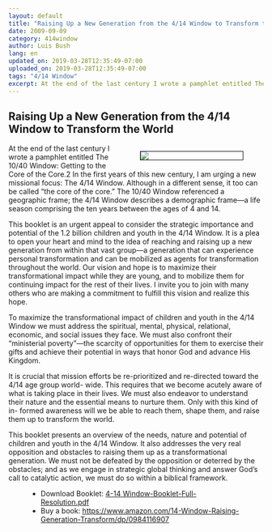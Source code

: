 ```yaml
---
layout: default
title: "Raising Up a New Generation from the 4/14 Window to Transform the World"
date: 2009-09-09
category: 414window
author: Luis Bush
lang: en
updated_on: 2019-03-28T12:35:49-07:00
uploaded_on: 2019-03-28T12:35:49-07:00
tags: "4/14 Window"
excerpt: At the end of the last century I wrote a pamphlet entitled The 10/40 Window&#58; Getting to the Core of the Core. In the first years of this new century, I am urging a new missional focus&#58; The 4/14 Window. Although in a different sense, it too can be called &#34;the core of the core.&#34; The 10/40 Window referenced a geographic frame; the 4/14 Window describes a demographic frame—a life season comprising the ten years between the ages of 4 and 14.
---
```

<article class="document-container" data-publication-date="{{page.date}}" data-uploaded-on="{{page.uploaded_on}}" data-updated-on="{{page.updated_on}}" data-category="{{page.category}}">
<h1>Raising Up a New Generation from the 4/14 Window to Transform the World</h1>

<figure style="float: right; width: 40%; margin-left: 2rem; border: solid black 1px">
  <img src="{{ site.baseurl }}/assets/images/2009-09-09/4-14-booklet-cover.png">
</figure>
<p>At the end of the last century I wrote a pamphlet entitled The 10/40 Window: Getting to the Core of the Core.2 In the first years of this new century, I am urging a new missional focus: The 4/14 Window. Although in a different sense, it too can be called “the core of the core.” The 10/40 Window referenced a geographic frame; the 4/14 Window describes a demographic frame—a life season comprising the ten years between the ages of 4 and 14.</p>

<p>This booklet is an urgent appeal to consider the strategic importance and potential of the 1.2 billion children and youth in the 4/14 Window. It is a plea to open your heart and mind to the idea of reaching and raising up a new generation from within that vast group—a generation that can experience personal transformation and can be mobilized as agents for transformation throughout the world. Our vision and hope is to maximize their transformational impact while they are young, and to mobilize them for continuing impact for the rest of their lives. I invite you to join with many others who are making a commitment to fulfill this vision and realize this hope.</p>

<p>To maximize the transformational impact of children and youth in the 4/14 Window we must address the spiritual, mental, physical, relational, economic, and social issues they face. We must also confront their “ministerial poverty”—the scarcity of opportunities for them to exercise their gifts and achieve their potential in ways that honor God and advance His Kingdom.</p>

<p>It is crucial that mission efforts be re-prioritized and re-directed toward the 4/14 age group world- wide. This requires that we become acutely aware of what is taking place in their lives. We must also endeavor to understand their nature and the essential means to nurture them. Only with this kind of in- formed awareness will we be able to reach them, shape them, and raise them up to transform the world.</p>

<p>This booklet presents an overview of the needs, nature and potential of children and youth in the 4/14 Window. It also addresses the very real opposition and obstacles to raising them up as a transformational generation. We must not be defeated by the opposition or deterred by the obstacles; and as we engage in strategic global thinking and answer God’s call to catalytic action, we must do so within a biblical framework.</p>


<figure class="resource-links">
  <ul>
    <li>Download Booklet: <a href="{{ site.baseurl }}/assets/pdf/2009-09-09/4-14 Window-Booklet-Full-Resolution.pdf">4-14 Window-Booklet-Full-Resolution.pdf</a></li>
    <li>Buy a book: <a href="https://www.amazon.com/14-Window-Raising-Generation-Transform/dp/0984116907">https://www.amazon.com/14-Window-Raising-Generation-Transform/dp/0984116907</a></li>
  </ul>
</figure>
</article>
